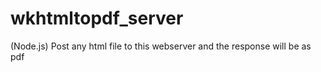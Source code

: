 # wkhtmltopdf_server
(Node.js) Post any html file to this webserver and the response will be as pdf 

